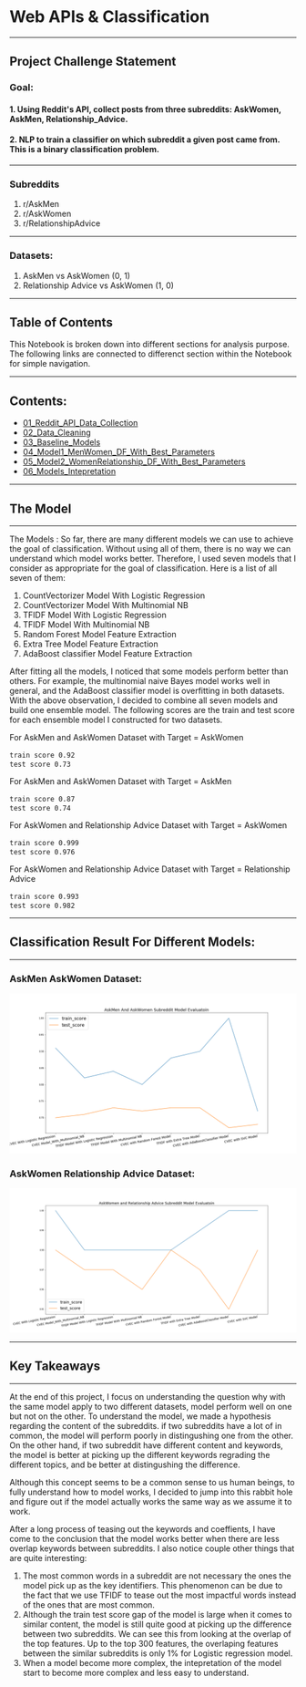 # Web APIs & Classification
---

## Project Challenge Statement

### Goal: 
#### 1. Using Reddit's API, collect posts from three subreddits: AskWomen, AskMen, Relationship_Advice. 
#### 2. NLP to train a classifier on which subreddit a given post came from. This is a binary classification problem.

---

### Subreddits 

1. r/AskMen  
2. r/AskWomen 
3. r/RelationshipAdvice

---
### Datasets: 
1. AskMen vs AskWomen (0, 1)
2. Relationship Advice vs AskWomen (1, 0)

---
## Table of Contents 

This Notebook is broken down into different sections for analysis purpose. The following links are connected to differenct section within the Notebook for simple navigation. 

---

## Contents:
- [01_Reddit_API_Data_Collection](https://git.generalassemb.ly/evolevelynli/project_3/blob/master/code/01_Reddit_API_Data_Collection.ipynb)
- [02_Data_Cleaning](https://git.generalassemb.ly/evolevelynli/project_3/blob/master/code/02_Data_Cleaning.ipynb)
- [03_Baseline_Models](https://git.generalassemb.ly/evolevelynli/project_3/blob/master/code/03_Baseline_Models.ipynb)
- [04_Model1_MenWomen_DF_With_Best_Parameters](https://git.generalassemb.ly/evolevelynli/project_3/blob/master/code/04_Model1_MenWomen_DF_With_Best_Parameters.ipynb)
- [05_Model2_WomenRelationship_DF_With_Best_Parameters](https://git.generalassemb.ly/evolevelynli/project_3/blob/master/code/05_Model2_WomenRelationship_DF_With_Best_Parameters.ipynb)
- [06_Models_Intepretation](https://git.generalassemb.ly/evolevelynli/project_3/blob/master/code/06_Models_Intepretation%20.ipynb)

---

## The Model 
---

The Models : 
So far, there are many different models we can use to achieve the goal of classification. Without using all of them, there is no way we can understand which model works better. Therefore, I used seven models that I consider as appropriate for the goal of classification. Here is a list of all seven of them: 

1. CountVectorizer Model With Logistic Regression
2. CountVectorizer Model With Multinomial NB
3. TFIDF Model With Logistic Regression
4. TFIDF Model With Multinomial NB
5. Random Forest Model Feature Extraction
6. Extra Tree Model Feature Extraction
7. AdaBoost classifier Model Feature Extraction

After fitting all the models, I noticed that some models perform better than others. For example, the multinomial naive Bayes model works well in general, and the AdaBoost classifier model is overfitting in both datasets. With the above observation, I decided to combine all seven models and build one ensemble model. The following scores are the train and test score for each ensemble model I constructed for two datasets. 



For AskMen and AskWomen Dataset with Target = AskWomen

```
train score 0.92
test score 0.73

```

For AskMen and AskWomen Dataset with Target = AskMen

```
train score 0.87
test score 0.74

```
For AskWomen and Relationship Advice Dataset with Target = AskWomen 

```
train score 0.999
test score 0.976
```
For AskWomen and Relationship Advice Dataset with Target = Relationship Advice
```
train score 0.993
test score 0.982

```

---

## Classification Result For Different Models: 
---

### AskMen AskWomen Dataset: 

![image result](images/AskMenWomen_modeleval.png)


### AskWomen Relationship Advice Dataset: 

![image result](images/AskWomenRelationship_modeleval.png)

---

## Key Takeaways
---

At the end of this project, I focus on understanding the question why with the same model apply to two different datasets, model perform well on one but not on the other. To understand the model, we made a hypothesis regarding the content of the subreddits. if two subreddits have a lot of in common, the model will perform poorly in distingushing one from the other. On the other hand, if two subreddit have different content and keywords, the model is better at picking up the different keywords regrading the different topics, and be better at distingushing the difference. 

Although this concept seems to be a common sense to us human beings, to fully understand how to model works, I decided to jump into this rabbit hole and figure out if the model actually works the same way as we assume it to work. 

After a long process of teasing out the keywords and coeffients, I have come to the conclusion that the model works better when there are less overlap keywords between subreddits. I also notice couple other things that are quite interesting: 
1. The most common words in a subreddit are not necessary the ones the model pick up as the key identifiers. This phenomenon can be due to the fact that we use TFIDF to tease out the most impactful words instead of the ones that are most common. 
2. Although the train test score gap of the model is large when it comes to similar content, the model is still quite good at picking up the difference between two subreddits. We can see this from looking at the overlap of the top features. Up to the top 300 features, the overlaping features between the similar subreddits is only 1% for Logistic regression model.
3. When a model become more complex, the intepretation of the model start to become more complex and less easy to understand. 